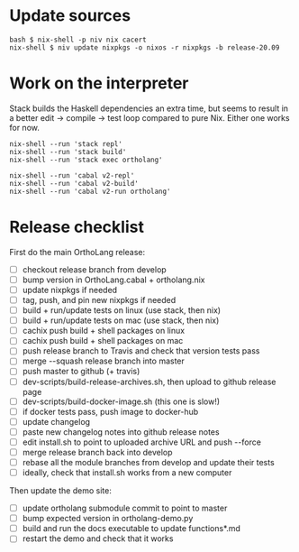 # Update sources

```
bash $ nix-shell -p niv nix cacert
nix-shell $ niv update nixpkgs -o nixos -r nixpkgs -b release-20.09
```

# Work on the interpreter

Stack builds the Haskell dependencies an extra time, but seems to
result in a better edit -> compile -> test loop compared to pure Nix.
Either one works for now.

```
nix-shell --run 'stack repl'
nix-shell --run 'stack build'
nix-shell --run 'stack exec ortholang'

nix-shell --run 'cabal v2-repl'
nix-shell --run 'cabal v2-build'
nix-shell --run 'cabal v2-run ortholang'
```

# Release checklist

First do the main  OrthoLang release:

- [ ] checkout release branch from develop
- [ ] bump version in OrthoLang.cabal + ortholang.nix
- [ ] update nixpkgs if needed
- [ ] tag, push, and pin new nixpkgs if needed
- [ ] build + run/update tests on linux (use stack, then nix)
- [ ] build + run/update tests on mac (use stack, then nix)
- [ ] cachix push build + shell packages on linux
- [ ] cachix push build + shell packages on mac
- [ ] push release branch to Travis and check that version tests pass
- [ ] merge --squash release branch into master
- [ ] push master to github (+ travis)
- [ ] dev-scripts/build-release-archives.sh, then upload to github release page
- [ ] dev-scripts/build-docker-image.sh (this one is slow!)
- [ ] if docker tests pass, push image to docker-hub
- [ ] update changelog
- [ ] paste new changelog notes into github release notes
- [ ] edit install.sh to point to uploaded archive URL and push --force
- [ ] merge release branch back into develop
- [ ] rebase all the module branches from develop and update their tests
- [ ] ideally, check that install.sh works from a new computer

Then update the demo site:

- [ ] update ortholang submodule commit to point to master
- [ ] bump expected version in ortholang-demo.py
- [ ] build and run the docs executable to update functions\*.md
- [ ] restart the demo and check that it works
